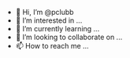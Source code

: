 - 👋 Hi, I’m @pclubb
- 👀 I’m interested in ...
- 🌱 I’m currently learning ...
- 💞️ I’m looking to collaborate on ...
- 📫 How to reach me ...

<!---
pclubb/pclubb is a ✨ special ✨ repository because its `README.md` (this file) appears on your GitHub profile.
You can click the Preview link to take a look at your changes.
--->
